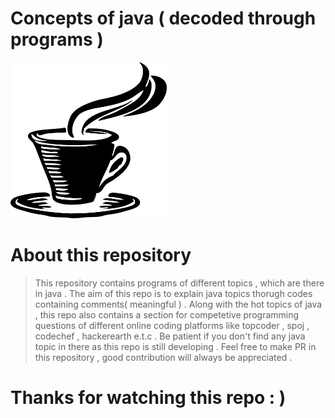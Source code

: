 # Concepts of java ( decoded through programs )

<img src="./assets/img1.png" alt="java image" width = "250" height = "250" />

# About this repository

> This repository contains programs of different topics , which are there in java . The aim of this repo is to explain java topics
thorugh codes containing comments( meaningful ) . Along with the hot topics of java , this repo also contains a section for competetive 
programming questions of different online coding platforms like topcoder , spoj , codechef , hackerearth e.t.c . Be patient if you don't 
find any java topic in there as this repo is still developing . Feel free to make PR in this repository , good contribution will always 
be appreciated .

# Thanks for watching this repo : )
